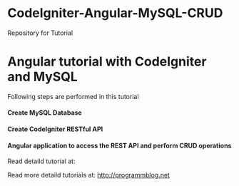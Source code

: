 # CodeIgniter-Angular-MySQL-CRUD

Repository for Tutorial 

# Angular tutorial with CodeIgniter and MySQL

Following steps are performed in this tutorial

#### Create MySQL Database

#### Create CodeIgniter RESTful API

#### Angular application to access the REST API and perform CRUD operations


Read detaild tutorial at: 

Read more detaild tutorials at: http://programmblog.net
